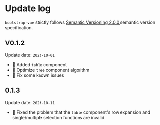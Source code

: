 # Update log
`bootstrap-vue` strictly follows [Semantic Versioning 2.0.0 ](https://semver.org/lang/zh-CN/) semantic version specification.

## V0.1.2
Update date: `2023-10-01`
+ 🌟 Added `table` component
+ 🌟 Optimize `tree` component algorithm
+ 🐞 Fix some known issues

## 0.1.3
Update date: `2023-10-11`
+ 🐞 Fixed the problem that the `table` component's row expansion and single/multiple selection functions are invalid.
